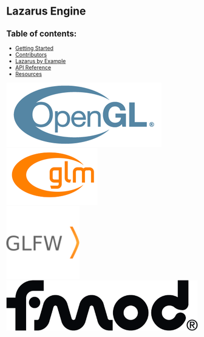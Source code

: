 # Lazarus Engine

## Table of contents:

- [Getting Started](./src/docs/getting-started.md)
- [Contributors](./src/docs/contribution.md)
- [Lazarus by Example](./src/docs/lazarus-by-example.md)
- [API Reference](./src/docs/api-reference.md)
- [Resources](./src/docs/resources.md)

![OpenGL Logo](./src/docs/images/OpenGL_170px_June16.png) \
![GLM Logo](./src/docs/images/GLM_logo.png) \
![GLFW Logo](./src/docs/images/glfw-logo.png) \
![FMOD Logo](./src/docs/images/FMOD%20Logo%20Black%20-%20White%20Background.png)

